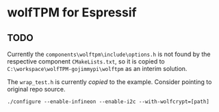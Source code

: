 # wolfTPM for Espressif

## TODO

Currently the `components\wolftpm\include\options.h` is not found by the respective component `CMakeLists.txt`, 
so it is copied to `C:\workspace\wolfTPM-gojimmypi\wolftpm` as an interim solution.

The `wrap_test.h` is currently _copied_ to the example. Consider pointing to original repo source.

```
./configure --enable-infineon --enable-i2c --with-wolfcrypt=[path]
```
